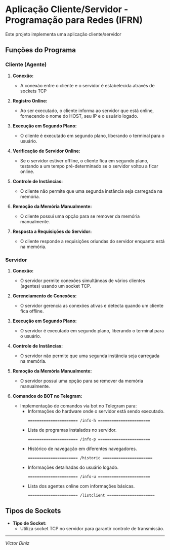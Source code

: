 # Aplicação Cliente/Servidor - Programação para Redes (IFRN)

Este projeto implementa uma aplicação cliente/servidor

## Funções do Programa

### Cliente (Agente)

1. **Conexão:**
   - A conexão entre o cliente e o servidor é estabelecida através de sockets TCP 

2. **Registro Online:**
   - Ao ser executado, o cliente informa ao servidor que está online, fornecendo o nome do HOST, seu IP e o usuário logado.

3. **Execução em Segundo Plano:**
   - O cliente é executado em segundo plano, liberando o terminal para o usuário.

4. **Verificação de Servidor Online:**
   - Se o servidor estiver offline, o cliente fica em segundo plano, testando a um tempo pré-determinado se o servidor voltou a ficar online.

5. **Controle de Instâncias:**
   - O cliente não permite que uma segunda instância seja carregada na memória.

6. **Remoção da Memória Manualmente:**
   - O cliente possui uma opção para se remover da memória manualmente.

7. **Resposta a Requisições do Servidor:**
   - O cliente responde a requisições oriundas do servidor enquanto está na memória.

### Servidor

1. **Conexão:**
   - O servidor permite conexões simultâneas de vários clientes (agentes) usando um socket TCP.

2. **Gerenciamento de Conexões:**
   - O servidor gerencia as conexões ativas e detecta quando um cliente fica offline.

3. **Execução em Segundo Plano:**
   - O servidor é executado em segundo plano, liberando o terminal para o usuário.

4. **Controle de Instâncias:**
   - O servidor não permite que uma segunda instância seja carregada na memória.

5. **Remoção da Memória Manualmente:**
   - O servidor possui uma opção para se remover da memória manualmente.

6. **Comandos do BOT no Telegram:**
   - Implementação de comandos via bot no Telegram para:
     - Informações do hardware onde o servidor está sendo executado.
       ```
       ====================== /info-h =======================
       ```
     - Lista de programas instalados no servidor.
       ```
       ====================== /info-p =======================
       ```
     - Histórico de navegação em diferentes navegadores.
       ```
       ====================== /historic ======================
       ```
     - Informações detalhadas do usuário logado.
       ```
       ====================== /info-u =======================
       ```
     - Lista dos agentes online com informações básicas.
       ```
       ====================== /listclient =====================
       ```

## Tipos de Sockets 

- **Tipo de Socket:**
  - Utiliza socket TCP no servidor para garantir controle de transmissão.

---

*Victor Diniz*
